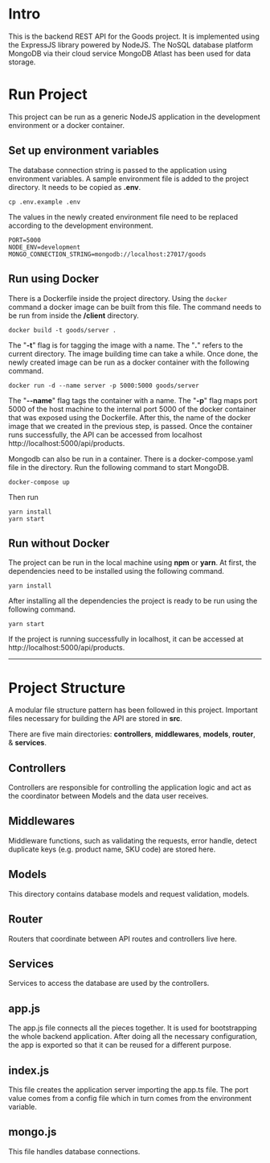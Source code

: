 # Intro

This is the backend REST API for the Goods project. It is implemented using the ExpressJS library powered by NodeJS. The NoSQL database platform MongoDB via their cloud service MongoDB Atlast has been used for data storage.

# Run Project

This project can be run as a generic NodeJS application in the development environment or a docker container.

## Set up environment variables

The database connection string is passed to the application using environment variables. A sample environment file is added to the project directory. It needs to be copied as **.env**.

```
cp .env.example .env
```

The values in the newly created environment file need to be replaced according to the development environment.

```
PORT=5000
NODE_ENV=development
MONGO_CONNECTION_STRING=mongodb://localhost:27017/goods
```

## Run using Docker

There is a Dockerfile inside the project directory. Using the `docker` command a docker image can be built from this file. The command needs to be run from inside the **/client** directory.

```
docker build -t goods/server .
```

The "**-t**" flag is for tagging the image with a name. The "**.**" refers to the current directory. The image building time can take a while. Once done, the newly created image can be run as a docker container with the following command.

```
docker run -d --name server -p 5000:5000 goods/server
```

The "**--name**" flag tags the container with a name. The "**-p**" flag maps port 5000 of the host machine to the internal port 5000 of the docker container that was exposed using the Dockerfile. After this, the name of the docker image that we created in the previous step, is passed. Once the container runs successfully, the API can be accessed from localhost http://localhost:5000/api/products.

Mongodb can also be run in a container. There is a docker-compose.yaml file in the directory. Run the following command to start MongoDB.

```
docker-compose up
```

Then run

```
yarn install
yarn start
```

## Run without Docker

The project can be run in the local machine using **npm** or **yarn**. At first, the dependencies need to be installed using the following command.

```
yarn install
```

After installing all the dependencies the project is ready to be run using the following command.

```
yarn start
```

If the project is running successfully in localhost, it can be accessed at http://localhost:5000/api/products.

---

# Project Structure

A modular file structure pattern has been followed in this project. Important files necessary for building the API are stored in **src**.

There are five main directories: **controllers**, **middlewares**, **models**, **router**, & **services**.

## Controllers

Controllers are responsible for controlling the application logic and act as the coordinator between Models and the data user receives.

## Middlewares

Middleware functions, such as validating the requests, error handle, detect duplicate keys (e.g. product name, SKU code) are stored here.

## Models

This directory contains database models and request validation, models.

## Router

Routers that coordinate between API routes and controllers live here.

## Services

Services to access the database are used by the controllers.

## app.js

The app.js file connects all the pieces together. It is used for bootstrapping the whole backend application. After doing all the necessary configuration, the app is exported so that it can be reused for a different purpose.

## index.js

This file creates the application server importing the app.ts file. The port value comes from a config file which in turn comes from the environment variable.

## mongo.js

This file handles database connections.
